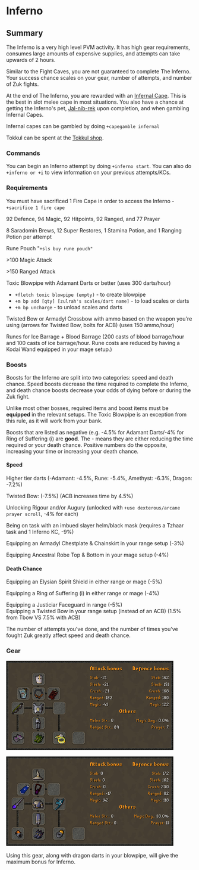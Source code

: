 # Inferno

## Summary

The Inferno is a very high level PVM activity. It has high gear requirements, consumes large amounts of expensive supplies, and attempts can take upwards of 2 hours.   &#x20;

Similar to the Fight Caves, you are not guaranteed to complete The Inferno. Your success chance scales on your gear, number of attempts, and number of Zuk fights.

At the end of The Inferno, you are rewarded with an [Infernal Cape](https://oldschool.runescape.wiki/w/Infernal\_cape). This is the best in slot melee cape in most situations. You also have a chance at getting the Inferno's pet, [Jal-nib-rek](https://oldschool.runescape.wiki/w/Jal-nib-rek) upon completion, and when gambling Infernal Capes.

Infernal capes can be gambled by doing `+capegamble infernal`

Tokkul can be spent at the [Tokkul shop](https://wiki.oldschool.gg/bosses/fight-caves/tokkul-shop).

### Commands

You can begin an Inferno attempt by doing `+inferno start`. You can also do `+inferno or +i` to view information on your previous attempts/KCs.

### Requirements

You must have sacrificed 1 Fire Cape in order to access the Inferno - `+sacrifice 1 fire cape`     &#x20;

92 Defence, 94 Magic, 92 Hitpoints, 92 Ranged, and 77 Prayer                 &#x20;

8 Saradomin Brews, 12 Super Restores, 1 Stamina Potion, and 1 Ranging Potion per attempt     &#x20;

Rune Pouch "`+sls buy rune pouch"`   &#x20;

\>100 Magic Attack     &#x20;

\>150 Ranged Attack    &#x20;

Toxic Blowpipe with Adamant Darts or better (uses 300 darts/hour)  &#x20;

* `+fletch toxic blowpipe (empty)` - to create blowpipe
* `+m bp add [qty] [zulrah's scales/dart name]` - to load scales or darts
* `+m bp uncharge` - to unload scales and darts

Twisted Bow or Armadyl Crossbow with ammo based on the weapon you're using (arrows for Twisted Bow, bolts for ACB) (uses 150 ammo/hour)                            &#x20;

Runes for Ice Barrage + Blood Barrage (200 casts of blood barrage/hour and 100 casts of ice                                   barrage/hour. Rune costs are reduced by having a Kodai Wand equipped in your mage setup.)                                                                                      &#x20;

### Boosts

Boosts for the Inferno are split into two categories: speed and death chance. Speed boosts          decrease the time required to complete the Inferno, and death chance boosts decrease your odds of dying before or during the Zuk fight.

Unlike most other bosses, required items and boost items must be **equipped** in the relevant setups. The Toxic Blowpipe is an exception from this rule, as it will work from your bank.

Boosts that are listed as negative (e.g. -4.5% for Adamant Darts/-4% for Ring of Suffering (i) are **good**. The - means they are either reducing the time required or your death chance. Positive numbers do the opposite, increasing your time or increasing your death chance.

#### Speed

Higher tier darts (-Adamant: -4.5%, Rune: -5.4%, Amethyst: -6.3%, Dragon: -7.2%)   &#x20;

Twisted Bow: (-7.5%) (ACB increases time by 4.5%)                 &#x20;

Unlocking Rigour and/or Augury (unlocked with `+use dexterous/arcane prayer scroll`, -4% for each)                                                                                 &#x20;

Being on task with an imbued slayer helm/black mask (requires a Tzhaar task and 1 Inferno KC, -9%)              &#x20;

Equipping an Armadyl Chestplate & Chainskirt in your range setup (-3%)      &#x20;

Equipping Ancestral Robe Top & Bottom in your mage setup (-4%)                      &#x20;

#### Death Chance

Equipping an Elysian Spirit Shield in either range or mage (-5%)     &#x20;

Equipping a Ring of Suffering (i) in either range or mage (-4%)

Equipping a Justiciar Faceguard in range (-5%)                     \
&#x20;                                                                                                                                                                  Equipping a Twisted Bow in your range setup (instead of an ACB) (1.5% from Tbow VS 7.5% with ACB)

The number of attempts you've done, and the number of times you've fought Zuk greatly affect speed and death chance.

### Gear

![](<../.gitbook/assets/Inferno Bis Range.png>)

![](<../.gitbook/assets/Inferno Bis Mage.png>)

Using this gear, along with dragon darts in your blowpipe, will give the maximum bonus for Inferno.

